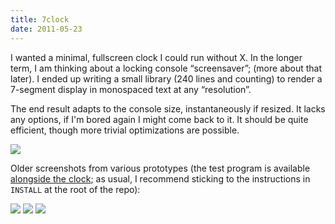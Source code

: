 ```yaml
---
title: 7clock
date: 2011-05-23
---
```


I wanted a minimal, fullscreen clock I could run without X. In the longer
term, I am thinking about a locking console “screensaver”; (more
about that later). I ended up writing a small library (240 lines and counting)
to render a 7-segment display in monospaced text at any
“resolution”.

The end result adapts to the console size, instantaneously if resized. It
lacks any options, if I'm bored again I might come back to it. It should be
quite efficient, though more trivial optimizations are possible.

![](/assets/7seg/7clock.avif)

Older screenshots from various prototypes (the test program is available [alongside the clock](https://github.com/pcarrier/stuff/tree/master/fun/7seg); as usual, I recommend sticking to the instructions in `INSTALL` at the root of the repo):

![](/assets/7seg/multires.avif)
![](/assets/7seg/clock.avif)
![](/assets/7seg/fulldate.avif)
